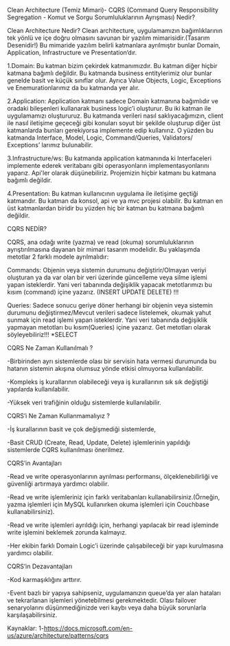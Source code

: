 
Clean Architecture (Temiz Mimari)- CQRS (Command Query Responsibility Segregation - Komut ve Sorgu Sorumluluklarının Ayrışması) Nedir?

Clean Architecture Nedir? Clean architecture, uygulamamızın bağımlıklarının tek yönlü ve içe doğru olmasını savunan bir yazılım mimarisidir.(Tasarım Desenidir!) Bu mimaride yazılım belirli katmanlara ayrılmıştır bunlar Domain, Application, Infrastructure ve Presentation‘dır.

1.Domain: Bu katman bizim çekirdek katmanımızdır. Bu katman diğer hiçbir katmana bağımlı değildir. Bu katmanda business entitylerimiz olur bunlar genelde basit ve küçük sınıflar olur. Ayrıca Value Objects, Logic, Exceptions ve Enemurationlarımız da bu katmanda yer alır.

2.Application: Application katmanı sadece Domain katmanına bağımlıdır ve oradaki bileşenleri kullanarak business logic’i oluşturur. Bu iki katman ile uygulamamızı oluştururuz. Bu katmanda verileri nasıl saklıyacağımızın, client ile nasıl iletişime geçeceği gibi konuları soyut bir şekilde oluşturup diğer üst katmanlarda bunları gerekiyorsa implemente edip kullanırız. O yüzden bu katmanda Interface, Model, Logic, Command/Queries, Validators/ Exceptions’ larımız bulunabilir.

3.Infrastructure/ws: Bu katmanda application katmanında ki Interfaceleri implemente ederek veritabanı gibi operasyonların implementasyonlarını yaparız. Api'ler olarak düşünebiliriz. Projemizin hiçbir katmanı bu katmana bağımlı değildir.

4.Presentation: Bu katman kullanıcının uygulama ile iletişime geçtiği katmandır. Bu katman da konsol, api ve ya mvc projesi olabilir. Bu katman en üst katmanlardan biridir bu yüzden hiç bir katman bu katmana bağımlı değildir.

CQRS NEDİR?

CQRS, ana odağı write (yazma) ve read (okuma) sorumluluklarının ayrıştırılmasına dayanan bir mimari tasarım modelidir. Bu yaklaşımda metotlar 2 farklı modele ayrılmalıdır:

Commands: Objenin veya sistemin durumunu değiştirir/Olmayan veriyi oluşturan ya da var olan bir veri üzerinde güncelleme veya silme işlemi yapan isteklerdir. Yani veri tabanında değişiklik yapacak metotlarımızı bu kısım (command) içine yazarız. (INSERT UPDATE DELETE) !!!

Queries: Sadece sonucu geriye döner herhangi bir objenin veya sistemin durumunu değiştirmez/Mevcut verileri sadece listelemek, okumak yahut sunmak için read işlemi yapan isteklerdir. Yani veri tabanında değişiklik yapmayan metotları bu kısım(Queries) içine yazarız. Get metotları olarak söyleyebiliriz!!! *SELECT

CQRS Ne Zaman Kullanılmalı ?

-Birbirinden ayrı sistemlerde olası bir servisin hata vermesi durumunda bu hatanın sistemin akışına olumsuz yönde etkisi olmuyorsa kullanılabilir.

-Kompleks iş kurallarının olabileceği veya iş kurallarının sık sık değiştiği yapılarda kullanılabilir.

-Yüksek veri trafiğinin olduğu sistemlerde kullanılabilir.

CQRS’i Ne Zaman Kullanmamalıyız ?

-İş kurallarının basit ve çok değişmediği sistemlerde,

-Basit CRUD (Create, Read, Update, Delete) işlemlerinin yapıldığı sistemlerde CQRS kullanılması önerilmez.

CQRS’in Avantajları

-Read ve write operasyonlarının ayrılması performansı, ölçeklenebilirliği ve güvenliği artırmaya yardımcı olabilir.

-Read ve write işlemleriniz için farklı veritabanları kullanabilirsiniz.(Örneğin, yazma işlemleri için MySQL kullanırken okuma işlemleri için Couchbase kullanabilirsiniz).

-Read ve write işlemleri ayrıldığı için, herhangi yapılacak bir read işleminde write işlemini beklemek zorunda kalmayız.

-Her ekibin farklı Domain Logic’i üzerinde çalışabileceği bir yapı kurulmasına yardımcı olabilir.

CQRS’in Dezavantajları

-Kod karmaşıklığını arttırır.

-Event bazlı bir yapıya sahipseniz, uygulamanızın queue’da yer alan hataları ve tekrarlanan işlemleri yönetebilmesi gerekmektedir. Olası failover senaryolarını düşünmediğinizde veri kaybı veya daha büyük sorunlarla karşılaşabilirsiniz.

Kaynaklar: 1-https://docs.microsoft.com/en-us/azure/architecture/patterns/cqrs
